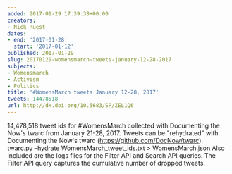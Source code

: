 ```yaml
---
added: 2017-01-29 17:39:38+00:00
creators:
- Nick Ruest
dates:
- end: '2017-01-28'
  start: '2017-01-12'
published: 2017-01-29
slug: 20170129-womensmarch-tweets-january-12-28-2017
subjects:
- Womensmarch
- Activism
- Politics
title: '#WomensMarch tweets January 12-28, 2017'
tweets: 14478518
url: http://dx.doi.org/10.5683/SP/ZEL1Q6
---
```


14,478,518 tweet ids for #WomensMarch collected with Documenting the Now's twarc from January 21-28, 2017. Tweets can be "rehydrated" with Documenting the Now's twarc (https://github.com/DocNow/twarc). twarc.py –hydrate WomensMarch_tweet_ids.txt > WomensMarch.json Also included are the logs files for the Filter API and Search API queries. The Filter API query captures the cumulative number of dropped tweets.
